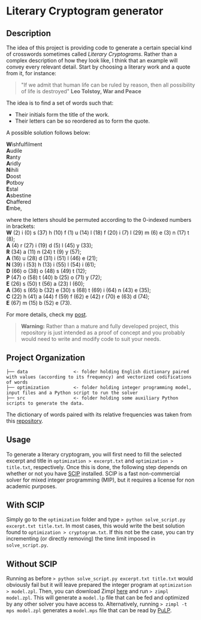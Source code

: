 Literary Cryptogram generator
==============================

Description
-----------

The idea of this project is providing code to generate a certain special kind of crosswords sometimes called *Literary Cryptograms*. 
Rather than a complex description of how they look like, I think that an example will convey every relevant detail. Start by choosing a literary work and a quote from it, for instance:

> "If we admit that human life can be ruled by reason, then all possibility of life is destroyed"
> **Leo Tolstoy, War and Peace**

The idea is to find a set of words such that:
+ Their initials form the title of the work.
+ Their letters can be so reordered as to form the quote.

A possible solution follows below:

**W**ishfulfilment  
**A**udile  
**R**anty  
**A**ridly  
**N**ihili  
**D**oost  
**P**otboy  
**E**stal  
**A**sbestine  
**C**haffered  
**E**mbe,

where the letters should be permuted according to the 0-indexed numbers in brackets:  
    **W** (2) i (0) s (37) h (10) f (1) u (14) l (18) f (20) i (7) l (29) m (6) e (3) n (17) t (8);   
    **A**  (4) r (27) i (19) d (5) l (45) y (33);  
    **R**  (34) a (11) n (24) t (9) y (57);  
    **A**  (16) u (28) d (31) i (51) l (46) e (21);    
    **N**  (39) i (53) h (13) i (55) l (54) i (61);  
    **D**  (66) o (38) o (48) s (49) t (12);  
    **P**  (47) o (58) t (40) b (25) o (71) y (72);   
    **E**  (26) s (50) t (56) a (23) l (60);  
    **A**  (36) s (65) b (32) e (30) s (68) t (69) i (64) n (43) e (35);  
    **C**  (22) h (41) a (44) f (59) f (62) e (42) r (70) e (63) d (74);  
    **E**  (67) m (15) b (52) e (73).

For more details, check my [post](https://eugenusb.github.io/optimization/2021/11/12/Literary-Cryptogram.html).

> **Warning:** Rather than a mature and fully developed project, this repository is just intended as a proof of concept and you probably would need to write and modify code to suit your needs.


Project Organization
-----------

    ├── data                 <- folder holding English dictionary paired with values (according to its frequency) and vectorized codifications of words
    ├── optimization         <- folder holding integer programming model, input files and a Python script to run the solver
    ├── src                  <- folder holding some auxiliary Python scripts to generate the data. 

The dictionary of words paired with its relative frequencies was taken from this [repository](https://github.com/hackerb9/gwordlist).


Usage
----------

To generate a literary cryptogram, you will first need to fill the selected excerpt and title in `optimization > excerpt.txt` and `optimization > title.txt`, respectively.
Once this is done, the following step depends on whether or not you have [SCIP](https://www.scipopt.org/) installed. SCIP is a fast non-commercial solver for mixed integer programming (MIP), but it requires a license for non academic purposes.

## With SCIP

Simply go to the `optimization` folder and type `> python solve_script.py excerpt.txt title.txt`. In most cases, this would write the best solution found to `optimization > cryptogram.txt`. If this not be the case, you can try incrementing (or directly removing) the time limit imposed in `solve_script.py`.

## Without SCIP

Running as before `> python solve_script.py excerpt.txt title.txt` would obviously fail but it will leave prepared the integer program at `optimization > model.zpl`. Then, you can download Zimpl [here](https://zimpl.zib.de/) and run `> zimpl model.zpl`. This will generate a `model.lp` file that can be fed and optimized by any other solver you have access to. Alternatively, running `> zimpl -t mps model.zpl` generates a `model.mps` file that can be read by [PuLP](https://coin-or.github.io/pulp/).